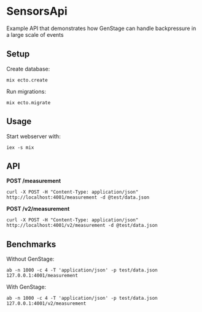 # SensorsApi
Example API that demonstrates how GenStage can handle backpressure in a large scale of events

## Setup
Create database:

    mix ecto.create

Run migrations:
    
    mix ecto.migrate

## Usage
Start webserver with:

    iex -s mix


## API

__POST /measurement__

    curl -X POST -H "Content-Type: application/json" http://localhost:4001/measurement -d @test/data.json

__POST /v2/measurement__

    curl -X POST -H "Content-Type: application/json" http://localhost:4001/v2/measurement -d @test/data.json


## Benchmarks
Without GenStage:

    ab -n 1000 -c 4 -T 'application/json' -p test/data.json 127.0.0.1:4001/measurement

With GenStage:

    ab -n 1000 -c 4 -T 'application/json' -p test/data.json 127.0.0.1:4001/v2/measurement

